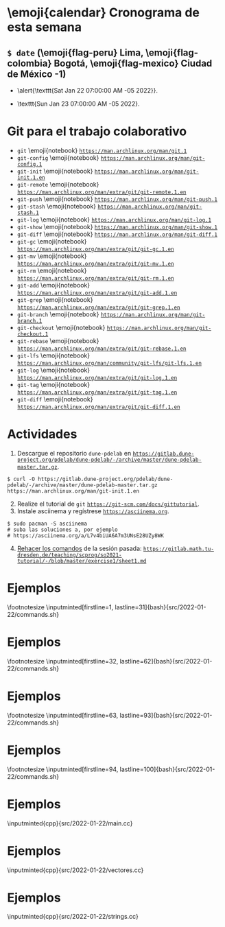 # \emoji{calendar} Cronograma de esta semana

## `$ date` (\emoji{flag-peru} Lima, \emoji{flag-colombia} Bogotá, \emoji{flag-mexico} Ciudad de México -1)

- \alert{\texttt{Sat Jan 22 07:00:00 AM -05 2022}}.

- \texttt{Sun Jan 23 07:00:00 AM -05 2022}.

# Git para el trabajo colaborativo

- `git` \emoji{notebook} [`https://man.archlinux.org/man/git.1`](https://man.archlinux.org/man/git.1)
- `git-config` \emoji{notebook} [`https://man.archlinux.org/man/git-config.1`](https://man.archlinux.org/man/git-config.1)
- `git-init` \emoji{notebook} [`https://man.archlinux.org/man/git-init.1.en`](https://man.archlinux.org/man/git-init.1.en)
- `git-remote` \emoji{notebook} [`https://man.archlinux.org/man/extra/git/git-remote.1.en`](https://man.archlinux.org/man/extra/git/git-remote.1.en)
- `git-push` \emoji{notebook} [`https://man.archlinux.org/man/git-push.1`](https://man.archlinux.org/man/git-push.1)
- `git-stash` \emoji{notebook} [`https://man.archlinux.org/man/git-stash.1`](https://man.archlinux.org/man/git-stash.1)
- `git-log` \emoji{notebook} [`https://man.archlinux.org/man/git-log.1`](https://man.archlinux.org/man/git-log.1)
- `git-show` \emoji{notebook} [`https://man.archlinux.org/man/git-show.1`](https://man.archlinux.org/man/git-show.1)
- `git-diff` \emoji{notebook} [`https://man.archlinux.org/man/git-diff.1`](https://man.archlinux.org/man/git-diff.1)
- `git-gc` \emoji{notebook} [`https://man.archlinux.org/man/extra/git/git-gc.1.en`](https://man.archlinux.org/man/extra/git/git-gc.1.en)
- `git-mv` \emoji{notebook} [`https://man.archlinux.org/man/extra/git/git-mv.1.en`](https://man.archlinux.org/man/extra/git/git-mv.1.en)
- `git-rm` \emoji{notebook} [`https://man.archlinux.org/man/extra/git/git-rm.1.en`](https://man.archlinux.org/man/extra/git/git-rm.1.en)
- `git-add` \emoji{notebook} [`https://man.archlinux.org/man/extra/git/git-add.1.en`](https://man.archlinux.org/man/extra/git/git-add.1.en)
- `git-grep` \emoji{notebook} [`https://man.archlinux.org/man/extra/git/git-grep.1.en`](https://man.archlinux.org/man/extra/git/git-grep.1.en)
- `git-branch` \emoji{notebook} [`https://man.archlinux.org/man/git-branch.1`](https://man.archlinux.org/man/git-branch.1)
- `git-checkout` \emoji{notebook} [`https://man.archlinux.org/man/git-checkout.1`](https://man.archlinux.org/man/git-checkout.1)
- `git-rebase` \emoji{notebook} [`https://man.archlinux.org/man/extra/git/git-rebase.1.en`](https://man.archlinux.org/man/extra/git/git-rebase.1.en)
- `git-lfs` \emoji{notebook} [`https://man.archlinux.org/man/community/git-lfs/git-lfs.1.en`](https://man.archlinux.org/man/community/git-lfs/git-lfs.1.en)
- `git-log` \emoji{notebook} [`https://man.archlinux.org/man/extra/git/git-log.1.en`](https://man.archlinux.org/man/extra/git/git-log.1.en)
- `git-tag` \emoji{notebook} [`https://man.archlinux.org/man/extra/git/git-tag.1.en`](https://man.archlinux.org/man/extra/git/git-tag.1.en)
- `git-diff` \emoji{notebook} [`https://man.archlinux.org/man/extra/git/git-diff.1.en`](https://man.archlinux.org/man/extra/git/git-diff.1.en)

<!-- `git-delta` -->
<!-- `fzf` -->
<!-- # Git en gitpod -->
<!-- - [`https://code.visualstudio.com/docs/editor/versioncontrol`](https://code.visualstudio.com/docs/editor/versioncontrol) -->
<!-- - [](https://cmake.org/cmake/help/latest/guide/tutorial/A%20Basic%20Starting%20Point.html#build-and-run) -->
<!-- - [](https://git-scm.com/docs/gittutorial) -->

# Actividades

1. Descargue el repositorio `dune-pdelab` en [`https://gitlab.dune-project.org/pdelab/dune-pdelab/-/archive/master/dune-pdelab-master.tar.gz`](https://gitlab.dune-project.org/pdelab/dune-pdelab/-/archive/master/dune-pdelab-master.tar.gz).

```console
$ curl -O https://gitlab.dune-project.org/pdelab/dune-pdelab/-/archive/master/dune-pdelab-master.tar.gz
https://man.archlinux.org/man/git-init.1.en
```

2. Realize el tutorial de `git` [`https://git-scm.com/docs/gittutorial`](https://git-scm.com/docs/gittutorial).
3. Instale asciinema y regístrese [`https://asciinema.org`](https://asciinema.org).

```
$ sudo pacman -S asciinema
# suba las soluciones a, por ejemplo
# https://asciinema.org/a/L7v4biUA6A7m3UNsE28UZy8WK
```

4. [Rehacer los comandos](http://0x0.st/o-la.txt) de la sesión pasada: [`https://gitlab.math.tu-dresden.de/teaching/scprog/so2021-tutorial/-/blob/master/exercise1/sheet1.md`](https://gitlab.math.tu-dresden.de/teaching/scprog/so2021-tutorial/-/blob/master/exercise1/sheet1.md)

<!-- gdb y pdb, valgrind -->

# Ejemplos

\footnotesize
\inputminted[firstline=1, lastline=31]{bash}{src/2022-01-22/commands.sh}

# Ejemplos

\footnotesize
\inputminted[firstline=32, lastline=62]{bash}{src/2022-01-22/commands.sh}

# Ejemplos

\footnotesize
\inputminted[firstline=63, lastline=93]{bash}{src/2022-01-22/commands.sh}

# Ejemplos

\footnotesize
\inputminted[firstline=94, lastline=100]{bash}{src/2022-01-22/commands.sh}

# Ejemplos

\inputminted{cpp}{src/2022-01-22/main.cc}

# Ejemplos

\inputminted{cpp}{src/2022-01-22/vectores.cc}

# Ejemplos

\inputminted{cpp}{src/2022-01-22/strings.cc}
